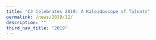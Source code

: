```yaml
---
title: "CJ Celebrates 2019: A Kaleidoscope of Talents"
permalink: /news/2019/12/
description: ""
third_nav_title: "2019"
---
```

